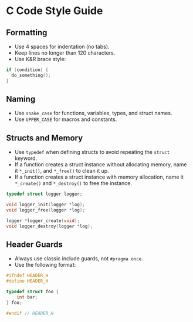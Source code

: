 # C Code Style Guide

## Formatting
- Use 4 spaces for indentation (no tabs).
- Keep lines no longer than 120 characters.
- Use K&R brace style:
```c
if (condition) {
  do_something();
}
```

## Naming
- Use `snake_case` for functions, variables, types, and struct names.
- Use `UPPER_CASE` for macros and constants.

## Structs and Memory
- Use `typedef` when defining structs to avoid repeating the `struct` keyword.
- If a function creates a struct instance without allocating memory, name it `*_init()`, and `*_free()` to clean it up.
- If a function creates a struct instance with memory allocation, name it `*_create()` and `*_destroy()` to free the instance.

```c
typedef struct logger logger;

void logger_init(logger *log);
void logger_free(logger *log);

logger *logger_create(void);
void logger_destroy(logger *log);
```

## Header Guards
- Always use classic include guards, not `#pragma once`.
- Use the following format:

```c
#ifndef HEADER_H
#define HEADER_H

typedef struct foo {
    int bar;
} foo;

#endif // HEADER_H
```
